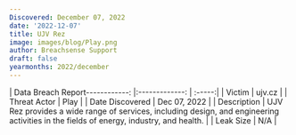 ```yaml
---
Discovered: December 07, 2022
date: '2022-12-07'
title: UJV Rez
image: images/blog/Play.png
author: Breachsense Support
draft: false
yearmonths: 2022/december
---
```


| Data Breach Report------------:     |:-------------:    | :-----:|
| Victim      | ujv.cz      | 
| Threat Actor      | Play      | 
| Date Discovered      | Dec 07, 2022      | 
| Description      | UJV Rez provides a wide range of services, including design, and engineering activities in the fields of energy, industry, and health.      | 
| Leak Size      | N/A      | 

